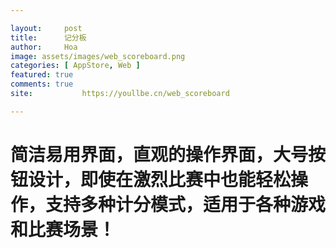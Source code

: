 ```yaml
---

layout:     post
title:      记分板
author:     Hoa
image: assets/images/web_scoreboard.png
categories: [ AppStore, Web ]
featured: true
comments: true
site: 			https://youllbe.cn/web_scoreboard

---
```

# 简洁易用界面，直观的操作界面，大号按钮设计，即使在激烈比赛中也能轻松操作，支持多种计分模式，适用于各种游戏和比赛场景！